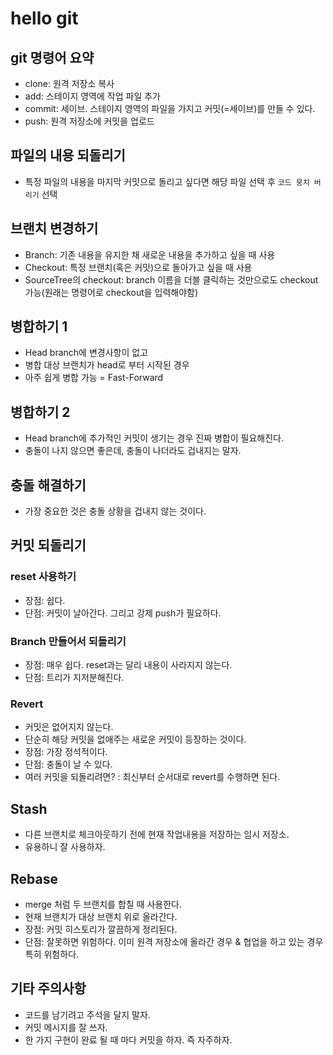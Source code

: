 # hello git

## git 명령어 요약

- clone: 원격 저장소 복사
- add: 스테이지 영역에 작업 파일 추가
- commit: 세이브. 스테이지 영역의 파일을 가지고 커밋(=세이브)를 만들 수 있다.
- push: 원격 저장소에 커밋을 업로드

## 파일의 내용 되돌리기

- 특정 파일의 내용을 마지막 커밋으로 돌리고 싶다면 해당 파일 선택 후 `코드 뭉치 버리기` 선택

## 브랜치 변경하기

- Branch: 기존 내용을 유지한 채 새로운 내용을 추가하고 싶을 때 사용
- Checkout: 특정 브랜치(혹은 커밋)으로 돌아가고 싶을 때 사용
- SourceTree의 checkout: branch 이름을 더블 클릭하는 것만으로도 checkout 가능(원래는 명령어로 checkout을 입력해야함)

## 병합하기 1

- Head branch에 변경사항이 없고
- 병합 대상 브랜치가 head로 부터 시작된 경우
- 아주 쉽게 병합 가능 = Fast-Forward

## 병합하기 2

- Head branch에 추가적인 커밋이 생기는 경우 진짜 병합이 필요해진다.
- 충돌이 나지 않으면 좋은데, 충돌이 나더라도 겁내지는 말자.

## 충돌 해결하기

- 가장 중요한 것은 충돌 상황을 겁내지 않는 것이다.

## 커밋 되돌리기

### reset 사용하기

- 장점: 쉽다.
- 단점: 커밋이 날아간다. 그리고 강제 push가 필요하다.

### Branch 만들어서 되돌리기

- 장점: 매우 쉽다. reset과는 달리 내용이 사라지지 않는다.
- 단점: 트리가 지저분해진다.

### Revert

- 커밋은 없어지지 않는다.
- 단순히 해당 커밋을 없애주는 새로운 커밋이 등장하는 것이다.
- 장점: 가장 정석적이다.
- 단점: 충돌이 날 수 있다.
- 여러 커밋을 되돌리려면? : 최신부터 순서대로 revert를 수행하면 된다.

## Stash

- 다른 브랜치로 체크아웃하기 전에 현재 작업내용을 저장하는 임시 저장소.
- 유용하니 잘 사용하자.

## Rebase

- merge 처럼 두 브랜치를 합칠 때 사용한다.
- 현재 브랜치가 대상 브랜치 위로 올라간다.
- 장점: 커밋 히스토리가 깔끔하게 정리된다.
- 단점: 잘못하면 위험하다. 이미 원격 저장소에 올라간 경우 & 협업을 하고 있는 경우 특히 위험하다.

## 기타 주의사항

- 코드를 남기려고 주석을 달지 말자.
- 커밋 메시지를 잘 쓰자.
- 한 가지 구현이 완료 될 때 마다 커밋을 하자. 즉 자주하자.
